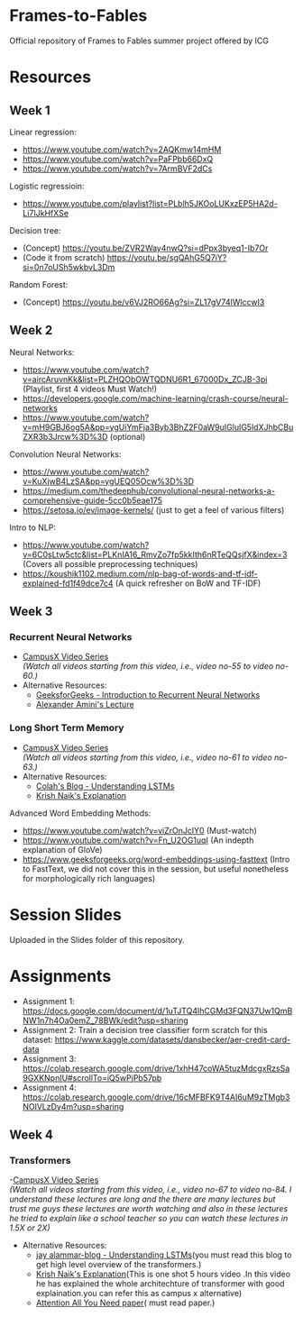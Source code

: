 # Frames-to-Fables
Official repository of Frames to Fables summer project offered by ICG

# Resources
## Week 1
Linear regression: 
- https://www.youtube.com/watch?v=2AQKmw14mHM
- https://www.youtube.com/watch?v=PaFPbb66DxQ
- https://www.youtube.com/watch?v=7ArmBVF2dCs
  
Logistic regressioin:
- https://www.youtube.com/playlist?list=PLblh5JKOoLUKxzEP5HA2d-Li7IJkHfXSe

Decision tree:
- (Concept) https://youtu.be/ZVR2Way4nwQ?si=dPpx3byeq1-Ib7Or
- (Code it from scratch) https://youtu.be/sgQAhG5Q7iY?si=0n7oUSh5wkbvL3Dm

Random Forest:
- (Concept) https://youtu.be/v6VJ2RO66Ag?si=ZL17gV74IWlccwI3

## Week 2
Neural Networks:
 - https://www.youtube.com/watch?v=aircAruvnKk&list=PLZHQObOWTQDNU6R1_67000Dx_ZCJB-3pi (Playlist, first 4 videos Must Watch!)
 - https://developers.google.com/machine-learning/crash-course/neural-networks
 - https://www.youtube.com/watch?v=mH9GBJ6og5A&pp=ygUiYmFja3Byb3BhZ2F0aW9uIGluIG5ldXJhbCBuZXR3b3Jrcw%3D%3D (optional)

Convolution Neural Networks:
 - https://www.youtube.com/watch?v=KuXjwB4LzSA&pp=ygUEQ05Ocw%3D%3D
 - https://medium.com/thedeephub/convolutional-neural-networks-a-comprehensive-guide-5cc0b5eae175
 - https://setosa.io/ev/image-kernels/ (just to get a feel of various filters)

Intro to NLP:
 - https://www.youtube.com/watch?v=6C0sLtw5ctc&list=PLKnIA16_RmvZo7fp5kkIth6nRTeQQsjfX&index=3 (Covers all possible preprocessing techniques)
 - https://koushik1102.medium.com/nlp-bag-of-words-and-tf-idf-explained-fd1f49dce7c4 (A quick refresher on BoW and TF-IDF)

## Week 3
### Recurrent Neural Networks
- [CampusX Video Series](https://www.youtube.com/watch?v=4KpRP-YUw6c&list=PLKnIA16_RmvYuZauWaPlRTC54KxSNLtNn&index=55&ab_channel=CampusX)  
  *(Watch all videos starting from this video, i.e., video no-55 to video no-60.)*
- Alternative Resources:  
  - [GeeksforGeeks - Introduction to Recurrent Neural Networks](https://www.geeksforgeeks.org/introduction-to-recurrent-neural-network/)
  - [Alexander Amini's Lecture](https://www.youtube.com/watch?v=dqoEU9Ac3ek&t=2908s&ab_channel=AlexanderAmini)

### Long Short Term Memory
- [CampusX Video Series](https://www.youtube.com/watch?v=z7IPBg6MyrU&list=PLKnIA16_RmvYuZauWaPlRTC54KxSNLtNn&index=61&ab_channel=CampusX)  
  *(Watch all videos starting from this video, i.e., video no-61 to video no-63.)*
- Alternative Resources:  
  - [Colah's Blog - Understanding LSTMs](https://colah.github.io/posts/2015-08-Understanding-LSTMs/)
  - [Krish Naik's Explanation](https://www.youtube.com/watch?v=rdkIOM78ZPk&ab_channel=KrishNaik)


Advanced Word Embedding Methods:
 - https://www.youtube.com/watch?v=viZrOnJclY0 (Must-watch)
 - https://www.youtube.com/watch?v=Fn_U2OG1uqI (An indepth explanation of GloVe)
 - https://www.geeksforgeeks.org/word-embeddings-using-fasttext (Intro to FastText, we did not cover this in the session, but useful nonetheless for morphologically rich languages)


# Session Slides
Uploaded in the Slides folder of this repository.

# Assignments
- Assignment 1: https://docs.google.com/document/d/1uTJTQ4IhCGMd3FQN37Uw1QmBNW1n7h4Oa0emZ_78BWk/edit?usp=sharing
- Assignment 2: Train a decision tree classifier form scratch for this dataset: https://www.kaggle.com/datasets/dansbecker/aer-credit-card-data
- Assignment 3: https://colab.research.google.com/drive/1xhH47coWA5tuzMdcgxRzsSa9GXKNpnIU#scrollTo=iQ5wPjPb57pb
- Assignment 4: https://colab.research.google.com/drive/16cMFBFK9T4AI6uM9zTMgb3NOlVLzDy4m?usp=sharing

## Week 4

### Transformers
 -[CampusX Video Series](https://www.youtube.com/watch?v=8fX3rOjTloc&list=PLKnIA16_RmvYuZauWaPlRTC54KxSNLtNn&index=67)  
  *(Watch all videos starting from this video, i.e., video no-67 to video no-84. I understand these lectures are long and the there are many lectures but trust me guys these lectures are worth watching  and also in these lectures he tried to explain  like a school teacher  so you can watch these lectures in 1.5X or 2X)*
- Alternative Resources: 
  - [jay alammar-blog - Understanding LSTMs](https://jalammar.github.io/illustrated-transformer/)(you must read this blog to get high level overview of the transformers.)
  - [Krish Naik's Explanation](https://www.youtube.com/watch?v=3bPhDUSAUYI)(This is one shot 5 hours video .In this video he has explained the whole architechture of transformer with good explaination.you can refer this as campus x alternative)
  - [Attention All You Need paper](https://arxiv.org/abs/1706.03762)( must read paper.)
